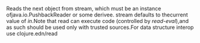 Reads the next object from stream, which must be an instance ofjava.io.PushbackReader or some derivee.  stream defaults to thecurrent value of *in*.Note that read can execute code (controlled by *read-eval*),and as such should be used only with trusted sources.For data structure interop use clojure.edn/read